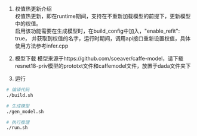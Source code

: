 1. 权值热更新介绍   
权值热更新，即在runtime期间，支持在不重新加载模型的前提下，更新模型中的权值。   
启用该功能需要在生成模型时，在build_config中加入，"enable_refit": true， 并获取到权值的名字，运行时期间，调用api接口重新设置权值，具体使用方法参考infer.cpp

2. 模型下载
模型来源于https://github.com/soeaver/caffe-model，请下载resnet18-priv模型的prototxt文件和caffemodel文件，放置于dada文件夹下

3. 运行
```bash
# 编译代码
./build.sh

# 生成模型
./gen_model.sh

# 执行推理
./run.sh
```
